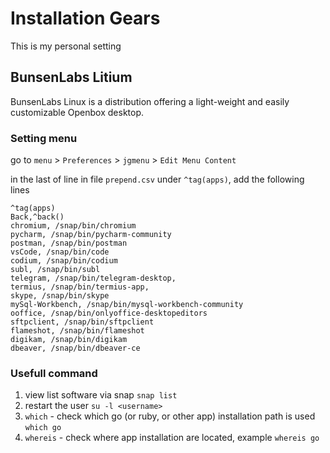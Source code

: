 # Installation Gears

This is my personal setting 

## BunsenLabs Litium

BunsenLabs Linux is a distribution offering a light-weight and easily customizable Openbox desktop.

### Setting menu

go to `menu` > `Preferences` > `jgmenu` > `Edit Menu Content`

in the last of line in file `prepend.csv` under `^tag(apps)`, add the following lines

```csv
^tag(apps)
Back,^back()
chromium, /snap/bin/chromium
pycharm, /snap/bin/pycharm-community
postman, /snap/bin/postman
vsCode, /snap/bin/code
codium, /snap/bin/codium
subl, /snap/bin/subl
telegram, /snap/bin/telegram-desktop,
termius, /snap/bin/termius-app,
skype, /snap/bin/skype
mySql-Workbench, /snap/bin/mysql-workbench-community
ooffice, /snap/bin/onlyoffice-desktopeditors
sftpclient, /snap/bin/sftpclient
flameshot, /snap/bin/flameshot
digikam, /snap/bin/digikam
dbeaver, /snap/bin/dbeaver-ce

```

### Usefull command

1. view list software via snap `snap list`
2. restart the user `su -l <username>`
3. `which` - check which go (or ruby, or other app) installation path is used `which go`
4. `whereis` - check where app installation are located, example `whereis go`